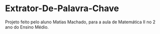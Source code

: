 # Extrator-De-Palavra-Chave
Projeto feito pelo aluno Matias Machado, para a aula de Matemática II no 2 ano do Ensino Médio.

